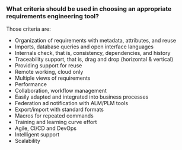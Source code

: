 ### What criteria should be used in choosing an appropriate requirements engineering tool?

Those criteria are:
* Organization of requirements with metadata, attributes, and reuse
* Imports, database queries and open interface languages
* Internals check, that is, consistency, dependencies, and history
* Traceability support, that is, drag and drop (horizontal & vertical)
* Providing support for reuse
* Remote working, cloud only
* Multiple views of requirements
* Performance
* Collaboration, workflow management
* Easily adapted and integrated into business processes
* Federation ad notification with ALM/PLM tools
* Export/import with standard formats
* Macros for repeated commands
* Training and learning curve effort
* Agile, CI/CD and DevOps
* Intelligent support
* Scalability